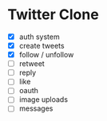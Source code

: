 # Twitter Clone

- [x] auth system
- [x] create tweets
- [x] follow / unfollow
- [ ] retweet
- [ ] reply
- [ ] like
- [ ] oauth
- [ ] image uploads
- [ ] messages
